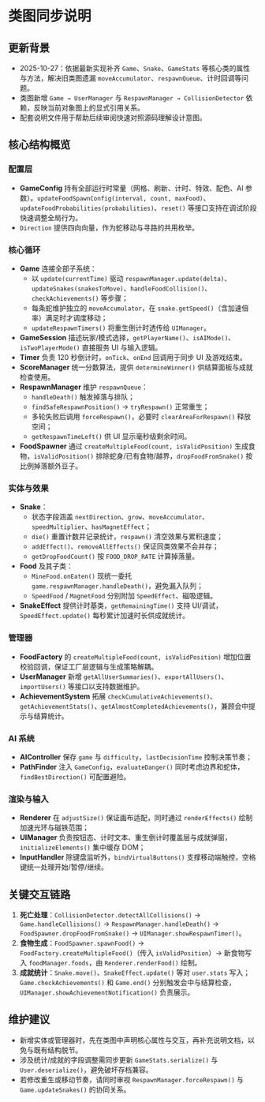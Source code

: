 # 类图同步说明

## 更新背景
- 2025-10-27：依据最新实现补齐 `Game`、`Snake`、`GameStats` 等核心类的属性与方法，解决旧类图遗漏 `moveAccumulator`、`respawnQueue`、计时回调等问题。
- 类图新增 `Game → UserManager` 与 `RespawnManager → CollisionDetector` 依赖，反映当前对象图上的显式引用关系。
- 配套说明文件用于帮助后续审阅快速对照源码理解设计意图。

## 核心结构概览

### 配置层
- **GameConfig** 持有全部运行时常量（网格、刷新、计时、特效、配色、AI 参数）。`updateFoodSpawnConfig(interval, count, maxFood)`、`updateFoodProbabilities(probabilities)`、`reset()` 等接口支持在调试阶段快速调整全局行为。
- `Direction` 提供四向向量，作为蛇移动与寻路的共用枚举。

### 核心循环
- **Game** 连接全部子系统：
  - 以 `update(currentTime)` 驱动 `respawnManager.update(delta)`、`updateSnakes(snakesToMove)`、`handleFoodCollision()`、`checkAchievements()` 等步骤；
  - 每条蛇维护独立的 `moveAccumulator`，在 `snake.getSpeed()`（含加速倍率）满足时才调度移动；
  - `updateRespawnTimers()` 将重生倒计时透传给 `UIManager`。
- **GameSession** 描述玩家/模式选择，`getPlayerName()`、`isAIMode()`、`isTwoPlayerMode()` 直接服务 UI 与输入逻辑。
- **Timer** 负责 120 秒倒计时，`onTick`、`onEnd` 回调用于同步 UI 及游戏结束。
- **ScoreManager** 统一分数算法，提供 `determineWinner()` 供结算面板与成就检查使用。
- **RespawnManager** 维护 `respawnQueue`：
  - `handleDeath()` 触发掉落与排队；
  - `findSafeRespawnPosition()` → `tryRespawn()` 正常重生；
  - 多轮失败后调用 `forceRespawn()`，必要时 `clearAreaForRespawn()` 释放空间；
  - `getRespawnTimeLeft()` 供 UI 显示毫秒级剩余时间。
- **FoodSpawner** 通过 `createMultipleFood(count, isValidPosition)` 生成食物，`isValidPosition()` 排除蛇身/已有食物/越界，`dropFoodFromSnake()` 按比例掉落额外豆子。

### 实体与效果
- **Snake**：
  - 状态字段涵盖 `nextDirection`、`grow`、`moveAccumulator`、`speedMultiplier`、`hasMagnetEffect`；
  - `die()` 重置计数并记录统计，`respawn()` 清空效果与累积速度；
  - `addEffect()`、`removeAllEffects()` 保证同类效果不会并存；
  - `getDropFoodCount()` 按 `FOOD_DROP_RATE` 计算掉落量。
- **Food** 及其子类：
  - `MineFood.onEaten()` 现统一委托 `game.respawnManager.handleDeath()`，避免漏入队列；
  - `SpeedFood` / `MagnetFood` 分别附加 `SpeedEffect`、磁吸逻辑。
- **SnakeEffect** 提供计时基类，`getRemainingTime()` 支持 UI/调试，`SpeedEffect.update()` 每秒累计加速时长供成就统计。

### 管理器
- **FoodFactory** 的 `createMultipleFood(count, isValidPosition)` 增加位置校验回调，保证工厂层逻辑与生成策略解耦。
- **UserManager** 新增 `getAllUserSummaries()`、`exportAllUsers()`、`importUsers()` 等接口以支持数据维护。
- **AchievementSystem** 拓展 `checkCumulativeAchievements()`、`getAchievementStats()`、`getAlmostCompletedAchievements()`，兼顾会中提示与结算统计。

### AI 系统
- **AIController** 保存 `game` 与 `difficulty`，`lastDecisionTime` 控制决策节奏；
- **PathFinder** 注入 `GameConfig`，`evaluateDanger()` 同时考虑边界和蛇体，`findBestDirection()` 可配置避险。

### 渲染与输入
- **Renderer** 在 `adjustSize()` 保证画布适配，同时通过 `renderEffects()` 绘制加速光环与磁铁范围；
- **UIManager** 负责按钮态、计时文本、重生倒计时覆盖层与成就弹窗，`initializeElements()` 集中缓存 DOM；
- **InputHandler** 除键盘监听外，`bindVirtualButtons()` 支撑移动端触控，空格键统一处理开始/暂停/继续。

## 关键交互链路
1. **死亡处理**：`CollisionDetector.detectAllCollisions()` → `Game.handleCollisions()` → `RespawnManager.handleDeath()` → `FoodSpawner.dropFoodFromSnake()` → `UIManager.showRespawnTimer()`。
2. **食物生成**：`FoodSpawner.spawnFood()` → `FoodFactory.createMultipleFood()`（传入 `isValidPosition`）→ 新食物写入 `foodManager.foods`，由 `Renderer.renderFood()` 绘制。
3. **成就统计**：`Snake.move()`、`SnakeEffect.update()` 等对 `user.stats` 写入；`Game.checkAchievements()` 和 `Game.end()` 分别触发会中与结算检查，`UIManager.showAchievementNotification()` 负责展示。

## 维护建议
- 新增实体或管理器时，先在类图中声明核心属性与交互，再补充说明文档，以免与既有结构脱节。
- 涉及统计/成就的字段调整需同步更新 `GameStats.serialize()` 与 `User.deserialize()`，避免破坏存档兼容。
- 若修改重生或移动节奏，请同时审视 `RespawnManager.forceRespawn()` 与 `Game.updateSnakes()` 的协同关系。
